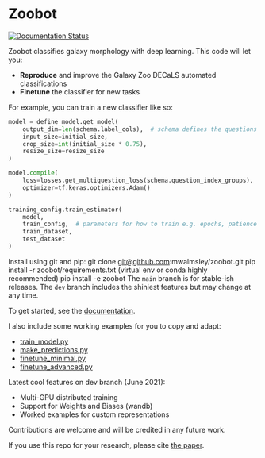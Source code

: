 # Zoobot

[![Documentation Status](https://readthedocs.org/projects/zoobot/badge/?version=latest)](https://zoobot.readthedocs.io/en/latest/?badge=latest)

Zoobot classifies galaxy morphology with deep learning. This code will let you: 

- **Reproduce** and improve the Galaxy Zoo DECaLS automated classifications
- **Finetune** the classifier for new tasks

For example, you can train a new classifier like so:

```python
model = define_model.get_model(
    output_dim=len(schema.label_cols),  # schema defines the questions and answers
    input_size=initial_size, 
    crop_size=int(initial_size * 0.75),
    resize_size=resize_size
)

model.compile(
    loss=losses.get_multiquestion_loss(schema.question_index_groups),
    optimizer=tf.keras.optimizers.Adam()
)

training_config.train_estimator(
    model, 
    train_config,  # parameters for how to train e.g. epochs, patience
    train_dataset,
    test_dataset
)
```

Install using git and pip:
    git clone git@github.com:mwalmsley/zoobot.git
    pip install -r zoobot/requirements.txt (virtual env or conda highly recommended)
    pip install -e zoobot
The `main` branch is for stable-ish releases. The `dev` branch includes the shiniest features but may change at any time.

To get started, see the [documentation](https://zoobot.readthedocs.io/).

I also include some working examples for you to copy and adapt:

- [train_model.py](https://github.com/mwalmsley/zoobot/blob/main/train_model.py)
- [make_predictions.py](https://github.com/mwalmsley/zoobot/blob/main/make_predictions.py)
- [finetune_minimal.py](https://github.com/mwalmsley/zoobot/blob/main/finetune_minimal.py)
- [finetune_advanced.py](https://github.com/mwalmsley/zoobot/blob/main/finetune_advanced.py)

Latest cool features on dev branch (June 2021):

- Multi-GPU distributed training
- Support for Weights and Biases (wandb)
- Worked examples for custom representations

Contributions are welcome and will be credited in any future work.

If you use this repo for your research, please cite [the paper](https://arxiv.org/abs/2102.08414).
